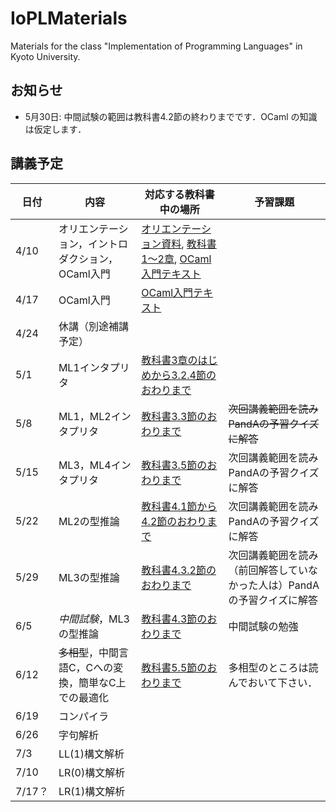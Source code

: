 # IoPLMaterials
Materials for the class "Implementation of Programming Languages" in Kyoto University.

## お知らせ

- 5月30日: 中間試験の範囲は教科書4.2節の終わりまでです．OCaml の知識は仮定します．

## 講義予定
|日付|内容|対応する教科書中の場所|予習課題|
|-----------|------------|------------|------------|
|4/10|オリエンテーション，イントロダクション，OCaml入門|[オリエンテーション資料](misc/orientation.pdf), [教科書1〜2章](textbook/IoPLTextbook.pdf), [OCaml入門テキスト](textbook/mltext.pdf)||
|4/17|OCaml入門|[OCaml入門テキスト](textbook/mltext.pdf)||
|4/24|休講（別途補講予定）|||
|5/1|ML1インタプリタ|[教科書3章のはじめから3.2.4節のおわりまで](textbook/IoPLTextbook.pdf)||
|5/8|ML1，ML2インタプリタ|[教科書3.3節のおわりまで](textbook/IoPLTextbook.pdf)|<s>次回講義範囲を読みPandAの予習クイズに解答</s>|
|5/15|ML3，ML4インタプリタ|[教科書3.5節のおわりまで](textbook/IoPLTextbook.pdf)|次回講義範囲を読みPandAの予習クイズに解答|
|5/22|ML2の型推論|[教科書4.1節から4.2節のおわりまで](textbook/IoPLTextbook.pdf)|次回講義範囲を読みPandAの予習クイズに解答|
|5/29|ML3の型推論|[教科書4.3.2節のおわりまで](textbook/IoPLTextbook.pdf)|次回講義範囲を読み（前回解答していなかった人は）PandAの予習クイズに解答|
|6/5|_中間試験_，ML3の型推論|[教科書4.3節のおわりまで](textbook/IoPLTextbook.pdf)|中間試験の勉強|
|6/12|<s>多相型</s>，中間言語C，Cへの変換，簡単なC上での最適化|[教科書5.5節のおわりまで](textbook/IoPLTextbook.pdf)|多相型のところは読んでおいて下さい．|
|6/19|コンパイラ|||
|6/26|字句解析|||
|7/3|LL(1)構文解析|||
|7/10|LR(0)構文解析|||
|7/17？|LR(1)構文解析|||
